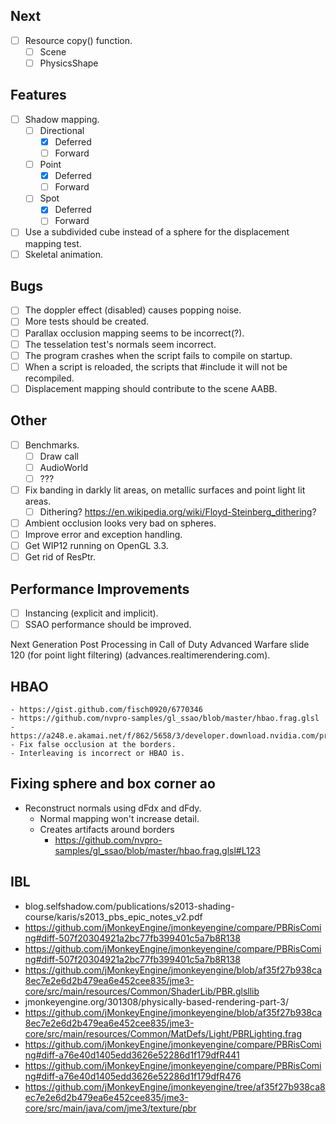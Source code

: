 ## Next
- [ ] Resource copy() function.
    - [ ] Scene
    - [ ] PhysicsShape

## Features
- [ ] Shadow mapping.
    - [ ] Directional
        - [x] Deferred
        - [ ] Forward
    - [ ] Point
        - [x] Deferred
        - [ ] Forward
    - [ ] Spot
        - [x] Deferred
        - [ ] Forward
- [ ] Use a subdivided cube instead of a sphere for the displacement mapping test.
- [ ] Skeletal animation.

## Bugs
- [ ] The doppler effect (disabled) causes popping noise.
- [ ] More tests should be created.
- [ ] Parallax occlusion mapping seems to be incorrect(?).
- [ ] The tesselation test's normals seem incorrect.
- [ ] The program crashes when the script fails to compile on startup.
- [ ] When a script is reloaded, the scripts that #include it will not be recompiled.
- [ ] Displacement mapping should contribute to the scene AABB.

## Other
- [ ] Benchmarks.
    - [ ] Draw call
    - [ ] AudioWorld
    - [ ] ???
- [ ] Fix banding in darkly lit areas, on metallic surfaces and point light lit areas.
    - [ ] Dithering? https://en.wikipedia.org/wiki/Floyd-Steinberg_dithering?
- [ ] Ambient occlusion looks very bad on spheres.
- [ ] Improve error and exception handling.
- [ ] Get WIP12 running on OpenGL 3.3.
- [ ] Get rid of ResPtr.

## Performance Improvements
- [ ] Instancing (explicit and implicit).
- [ ] SSAO performance should be improved.

Next Generation Post Processing in Call of Duty Advanced Warfare slide 120 (for point light filtering) (advances.realtimerendering.com).

## HBAO
    - https://gist.github.com/fisch0920/6770346
    - https://github.com/nvpro-samples/gl_ssao/blob/master/hbao.frag.glsl
    - https://a248.e.akamai.net/f/862/5658/3/developer.download.nvidia.com/presentations/2008/SIGGRAPH/HBAO_SIG08b.pdf
    - Fix false occlusion at the borders.
    - Interleaving is incorrect or HBAO is.

## Fixing sphere and box corner ao
- Reconstruct normals using dFdx and dFdy.
    - Normal mapping won't increase detail.
    - Creates artifacts around borders
        - https://github.com/nvpro-samples/gl_ssao/blob/master/hbao.frag.glsl#L123

## IBL
- blog.selfshadow.com/publications/s2013-shading-course/karis/s2013_pbs_epic_notes_v2.pdf
- https://github.com/jMonkeyEngine/jmonkeyengine/compare/PBRisComing#diff-507f20304921a2bc77fb399401c5a7b8R138
- https://github.com/jMonkeyEngine/jmonkeyengine/compare/PBRisComing#diff-507f20304921a2bc77fb399401c5a7b8R138
- https://github.com/jMonkeyEngine/jmonkeyengine/blob/af35f27b938ca8ec7e2e6d2b479ea6e452cee835/jme3-core/src/main/resources/Common/ShaderLib/PBR.glsllib
- jmonkeyengine.org/301308/physically-based-rendering-part-3/
- https://github.com/jMonkeyEngine/jmonkeyengine/blob/af35f27b938ca8ec7e2e6d2b479ea6e452cee835/jme3-core/src/main/resources/Common/MatDefs/Light/PBRLighting.frag
- https://github.com/jMonkeyEngine/jmonkeyengine/compare/PBRisComing#diff-a76e40d1405edd3626e52286d1f179dfR441
- https://github.com/jMonkeyEngine/jmonkeyengine/compare/PBRisComing#diff-a76e40d1405edd3626e52286d1f179dfR476
- https://github.com/jMonkeyEngine/jmonkeyengine/tree/af35f27b938ca8ec7e2e6d2b479ea6e452cee835/jme3-core/src/main/java/com/jme3/texture/pbr

